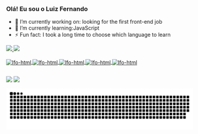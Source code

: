 ### Olá! Eu sou o Luiz Fernando

- 🔭 I’m currently working on: looking for the first front-end job
- 🌱 I’m currently learning:JavaScript
- ⚡ Fun fact: I took a long time to choose which language to learn

<div>
    <a href="https:github.com/LFOLIVEIRA182">
    <img heigth="180em" src="https://github-readme-stats.vercel.app/api?username=LFOLIVEIRA182&show_icons=true&theme-Radical&include_allcommits-true&count_private=true"/>
    <img heigth="180em" src="https://github-readme-stats.vercel.app/api/top-langs/?username=LFOLIVEIRA182&layout-compact&langs_count-16&theme-Radical"/>
</div>
<div style="display: inline_block"><br>
  <img align="center" alt="lfo-html" height="50" width="70" src="https://cdn.jsdelivr.net/gh/devicons/devicon/icons/html5/html5-original.svg" />
  <img  align="center" alt="lfo-html" height="50" width="70" src="https://cdn.jsdelivr.net/gh/devicons/devicon/icons/css3/css3-plain.svg" />
  <img align="center" alt="lfo-html" height="50" width="70" src="https://cdn.jsdelivr.net/gh/devicons/devicon/icons/bootstrap/bootstrap-original.svg" />
  <img align="center" alt="lfo-html" height="50" width="70" src="https://cdn.jsdelivr.net/gh/devicons/devicon/icons/javascript/javascript-plain.svg" />
  <img align="center" alt="lfo-html" height="50" width="70" src="https://cdn.jsdelivr.net/gh/devicons/devicon/icons/rails/rails-original-wordmark.svg" />
</div>
  
  ##
  <div>
  <a href="mailto:lfrnndoliveira@gmail.com"><img src="https://img.shields.io/badge/Gmail-D14836?style=for-the-badge&logo=gmail&logoColor=white" target="_blank"></a>
  <a href="#"><img src="https://img.shields.io/badge/LinkedIn-0077B5?style=for-the-badge&logo=linkedin&logoColor=white" target="_blank"></a>
  </div>
  
  ![Snake animation](https://github.com/LFOLIVEIRA182/LFOLIVEIRA182/blob/output/github-contribution-grid-snake.svg)
